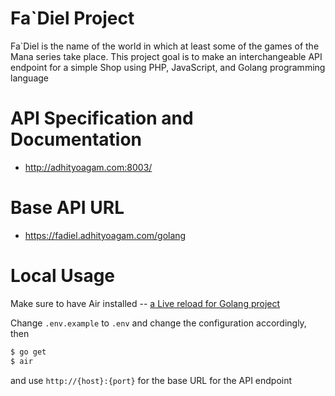 # Fa`Diel Project
Fa`Diel is the name of the world in which at least some of the games of the Mana series take place.
This project goal is to make an interchangeable API endpoint for a simple Shop using PHP, JavaScript, and Golang programming language

# API Specification and Documentation
- http://adhityoagam.com:8003/

# Base API URL
- https://fadiel.adhityoagam.com/golang

# Local Usage
Make sure to have Air installed -- [a Live reload for Golang project](https://github.com/cosmtrek/air)

Change `.env.example` to `.env` and change the configuration accordingly, then
```sh
$ go get
$ air
```
and use `http://{host}:{port}` for the base URL for the API endpoint
